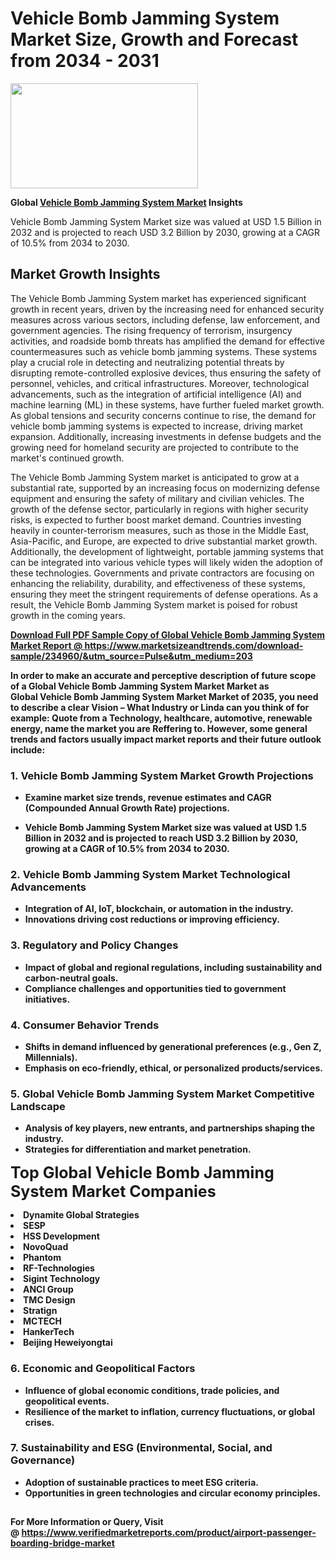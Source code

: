 <H1>Vehicle Bomb Jamming System Market Size, Growth and Forecast from 2034 - 2031</H1><img class="aligncenter size-medium wp-image-584254" src="https://thirdeyenews.in/wp-content/uploads/2034/09/Global-Market-Research-300x168.jpeg" alt="" width="300" height="168" /><p><strong>Global&nbsp;<a href="https://www.marketsizeandtrends.com/download-sample/234960/&amp;utm_source=Pulse&amp;utm_medium=203">Vehicle Bomb Jamming System Market</a> Insights</strong></p><p>Vehicle Bomb Jamming System Market size was valued at USD 1.5 Billion in 2032 and is projected to reach USD 3.2 Billion by 2030, growing at a CAGR of 10.5% from 2034 to 2030.</p><p><h2>Market Growth Insights</h2> <p>The Vehicle Bomb Jamming System market has experienced significant growth in recent years, driven by the increasing need for enhanced security measures across various sectors, including defense, law enforcement, and government agencies. The rising frequency of terrorism, insurgency activities, and roadside bomb threats has amplified the demand for effective countermeasures such as vehicle bomb jamming systems. These systems play a crucial role in detecting and neutralizing potential threats by disrupting remote-controlled explosive devices, thus ensuring the safety of personnel, vehicles, and critical infrastructures. Moreover, technological advancements, such as the integration of artificial intelligence (AI) and machine learning (ML) in these systems, have further fueled market growth. As global tensions and security concerns continue to rise, the demand for vehicle bomb jamming systems is expected to increase, driving market expansion. Additionally, increasing investments in defense budgets and the growing need for homeland security are projected to contribute to the market's continued growth.</p> <p><strong><a href="#"></a></strong></p> <p>The Vehicle Bomb Jamming System market is anticipated to grow at a substantial rate, supported by an increasing focus on modernizing defense equipment and ensuring the safety of military and civilian vehicles. The growth of the defense sector, particularly in regions with higher security risks, is expected to further boost market demand. Countries investing heavily in counter-terrorism measures, such as those in the Middle East, Asia-Pacific, and Europe, are expected to drive substantial market growth. Additionally, the development of lightweight, portable jamming systems that can be integrated into various vehicle types will likely widen the adoption of these technologies. Governments and private contractors are focusing on enhancing the reliability, durability, and effectiveness of these systems, ensuring they meet the stringent requirements of defense operations. As a result, the Vehicle Bomb Jamming System market is poised for robust growth in the coming years.</p> <p><strong><a href="#"></p><p><span class=""><strong>Download Full PDF Sample Copy of Global Vehicle Bomb Jamming System Market Report</strong> @ <a href="https://www.marketsizeandtrends.com/download-sample/234960/&amp;utm_source=Pulse&amp;utm_medium=203" target="_blank">https://www.marketsizeandtrends.com/download-sample/234960/&amp;utm_source=Pulse&amp;utm_medium=203</a></span></p><p>In order to make an accurate and perceptive description of future scope of a Global&nbsp;Vehicle Bomb Jamming System Market Market as Global&nbsp;Vehicle Bomb Jamming System Market Market of 2035, you need to describe a clear Vision &ndash; What Industry or Linda can you think of for example: Quote from a Technology, healthcare, automotive, renewable energy, name the market you are Reffering to. However, some general trends and factors usually impact market reports and their future outlook include:</p><h3>1.&nbsp;<strong>Vehicle Bomb Jamming System Market Growth Projections</strong></h3><ul><li>Examine market size trends, revenue estimates and CAGR (Compounded Annual Growth Rate) projections.</li><li><p>Vehicle Bomb Jamming System Market size was valued at USD 1.5 Billion in 2032 and is projected to reach USD 3.2 Billion by 2030, growing at a CAGR of 10.5% from 2034 to 2030.</p></li></ul><h3>2.&nbsp;<strong>Vehicle Bomb Jamming System Market Technological Advancements</strong></h3><ul><li>Integration of AI, IoT, blockchain, or automation in the industry.</li><li>Innovations driving cost reductions or improving efficiency.</li></ul><h3>3.&nbsp;<strong>Regulatory and Policy Changes</strong></h3><ul><li>Impact of global and regional regulations, including sustainability and carbon-neutral goals.</li><li>Compliance challenges and opportunities tied to government initiatives.</li></ul><h3>4.&nbsp;<strong>Consumer Behavior Trends</strong></h3><ul><li>Shifts in demand influenced by generational preferences (e.g., Gen Z, Millennials).</li><li>Emphasis on eco-friendly, ethical, or personalized products/services.</li></ul><h3>5.&nbsp;<strong>Global Vehicle Bomb Jamming System Market Competitive Landscape</strong></h3><ul><li>Analysis of key players, new entrants, and partnerships shaping the industry.</li><li>Strategies for differentiation and market penetration.</li></ul><p data-pm-slice="1 1 []"><span style="color: inherit; font-family: inherit; font-size: 25px;">Top Global Vehicle Bomb Jamming System Market Companies</span></p><div class="" data-test-id=""><p><li>Dynamite Global Strategies</li><li> SESP</li><li> HSS Development</li><li> NovoQuad</li><li> Phantom</li><li> RF-Technologies</li><li> Sigint Technology</li><li> ANCI Group</li><li> TMC Design</li><li> Stratign</li><li> MCTECH</li><li> HankerTech</li><li> Beijing Heweiyongtai</li></p></div><h3>6.&nbsp;<strong>Economic and Geopolitical Factors</strong></h3><ul><li>Influence of global economic conditions, trade policies, and geopolitical events.</li><li>Resilience of the market to inflation, currency fluctuations, or global crises.</li></ul><h3>7.&nbsp;<strong>Sustainability and ESG (Environmental, Social, and Governance)</strong></h3><ul><li>Adoption of sustainable practices to meet ESG criteria.</li><li>Opportunities in green technologies and circular economy principles.</li></ul><h2><strong style="font-size: 14px;">For More Information or Query, Visit @&nbsp;</strong><a style="background-color: #ffffff; font-size: 14px;" href="https://www.marketsizeandtrends.com/report/vehicle-bomb-jamming-system-market/" target="_blank">https://www.verifiedmarketreports.com/product/airport-passenger-boarding-bridge-market</a></h2>
